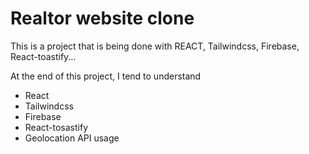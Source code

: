 # Realtor website clone
This is a project that is being done with REACT, Tailwindcss, Firebase, React-toastify...

At the end of this project, I tend to understand

- React
- Tailwindcss
- Firebase
- React-tosastify
- Geolocation API usage 
